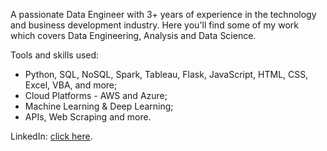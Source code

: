 A passionate Data Engineer with 3+ years of experience in the technology and business development industry. Here you'll find some of my work which covers Data Engineering, Analysis and Data Science.

Tools and skills used:
* Python, SQL, NoSQL, Spark, Tableau, Flask, JavaScript, HTML, CSS, Excel, VBA, and more;<br> 
* Cloud Platforms - AWS and Azure;<br>
* Machine Learning & Deep Learning;<br>
* APIs, Web Scraping and more.

LinkedIn: [click here](https://www.linkedin.com/in/marta-chesnova-24526185/). 

<!--
Design robust data models for optimal storage and performance.

Experienced in Python, Spark, SQL and NoSQL, BI tools such as Tableau and Looker, JavaScript (D3, Plotly, CanvasJS), and having in-depth knowledge of large-scale data. Working with Cloud platforms such as AWS and Azure. Strengths include the ability to extract raw data from different platforms, transform and model data, build pipelines, monitor to ensure data accuracy, and find valuable insights to solve problems and meet business objectives. 

Data Engineer with 3 years of experience in the technology and business development industry. Develop automatic verification and leverage monitoring and alerting to ensure data accuracy and reliability. Build data pipelines that extract, transform raw data into usable formats, and load it where it can be accessible to make analysis and uncover trends. Analyze data and derive insights. Collaborate with product, UI/UX, customer success, and fellow engineers to come up with solutions that meet the desired outcomes.

I love telling stories with data. Enjoy ETL Process and Data Analysis. Always excited to uncover some trends and make predictions. Use my creative side to put detailed and interactive visualizations & dashboards to illustrate data insights.
**Email: martachesnova@gmail.com** <br>
**martachesnova/martachesnova** is a ✨ _special_ ✨ repository because its `README.md` (this file) appears on your GitHub profile.

Here are some ideas to get you started:

- 🔭 I’m currently working on ...
- 🌱 I’m currently learning ...
- 👯 I’m looking to collaborate on ...
- 🤔 I’m looking for help with ...
- 💬 Ask me about ...
- 📫 How to reach me: ...
- 😄 Pronouns: ...
- ⚡ Fun fact: ...
-->
